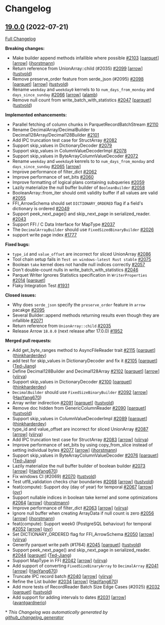 <!---
  Licensed to the Apache Software Foundation (ASF) under one
  or more contributor license agreements.  See the NOTICE file
  distributed with this work for additional information
  regarding copyright ownership.  The ASF licenses this file
  to you under the Apache License, Version 2.0 (the
  "License"); you may not use this file except in compliance
  with the License.  You may obtain a copy of the License at

    http://www.apache.org/licenses/LICENSE-2.0

  Unless required by applicable law or agreed to in writing,
  software distributed under the License is distributed on an
  "AS IS" BASIS, WITHOUT WARRANTIES OR CONDITIONS OF ANY
  KIND, either express or implied.  See the License for the
  specific language governing permissions and limitations
  under the License.
-->

# Changelog

## [19.0.0](https://github.com/apache/arrow-rs/tree/19.0.0) (2022-07-21)

[Full Changelog](https://github.com/apache/arrow-rs/compare/18.0.0...19.0.0)

**Breaking changes:**

- Make builder append methods infallible where possible [\#2103](https://github.com/apache/arrow-rs/pull/2103) [[parquet](https://github.com/apache/arrow-rs/labels/parquet)] [[arrow](https://github.com/apache/arrow-rs/labels/arrow)] ([jhorstmann](https://github.com/jhorstmann))
- Return reference from UnionArray::child \(\#2035\) [\#2099](https://github.com/apache/arrow-rs/pull/2099) [[arrow](https://github.com/apache/arrow-rs/labels/arrow)] ([tustvold](https://github.com/tustvold))
- Remove preserve\_order feature from serde\_json \(\#2095\) [\#2098](https://github.com/apache/arrow-rs/pull/2098) [[parquet](https://github.com/apache/arrow-rs/labels/parquet)] [[arrow](https://github.com/apache/arrow-rs/labels/arrow)] ([tustvold](https://github.com/tustvold))
- Rename `weekday` and `weekday0` kernels to to `num_days_from_monday` and `days_since_sunday` [\#2066](https://github.com/apache/arrow-rs/pull/2066) [[arrow](https://github.com/apache/arrow-rs/labels/arrow)] ([alamb](https://github.com/alamb))
- Remove null count from write\_batch\_with\_statistics [\#2047](https://github.com/apache/arrow-rs/pull/2047) [[parquet](https://github.com/apache/arrow-rs/labels/parquet)] ([tustvold](https://github.com/tustvold))

**Implemented enhancements:**

- Parallel fetching of column chunks in ParquetRecordBatchStream [\#2110](https://github.com/apache/arrow-rs/issues/2110)
- Rename DecimalArray/DecimalBuilder to Decimal128Array/Decimal128Builder [\#2101](https://github.com/apache/arrow-rs/issues/2101)
- Add IPC truncation test case for StructArray [\#2082](https://github.com/apache/arrow-rs/issues/2082)
- Support skip\_values in DictionaryDecoder [\#2079](https://github.com/apache/arrow-rs/issues/2079)
- Support skip\_values in ColumnValueDecoderImpl  [\#2078](https://github.com/apache/arrow-rs/issues/2078)
- Support skip\_values in ByteArrayColumnValueDecoder [\#2072](https://github.com/apache/arrow-rs/issues/2072)
- Rename `weekday` and `weekday0` kenrels to to `num_days_from_monday` and `days_since_sunday` [\#2065](https://github.com/apache/arrow-rs/issues/2065) [[arrow](https://github.com/apache/arrow-rs/labels/arrow)]
-  Improve performance of filter\_dict [\#2062](https://github.com/apache/arrow-rs/issues/2062)
- Improve performance of set\_bits [\#2060](https://github.com/apache/arrow-rs/issues/2060)
- Improve formatting of logical plans containing subqueries [\#2059](https://github.com/apache/arrow-rs/issues/2059)
- Lazily materialize the null buffer builder of `BooleanBuilder` [\#2058](https://github.com/apache/arrow-rs/issues/2058)
- BooleanArray::from\_iter should omit validity buffer if all values are valid [\#2055](https://github.com/apache/arrow-rs/issues/2055)
- FFI\_ArrowSchema should set `DICTIONARY_ORDERED` flag if a field's dictionary is ordered [\#2049](https://github.com/apache/arrow-rs/issues/2049)
- Support peek\_next\_page\(\) and skip\_next\_page in serialized\_reader. [\#2043](https://github.com/apache/arrow-rs/issues/2043)
- Support FFI / C Data Interface for MapType [\#2037](https://github.com/apache/arrow-rs/issues/2037)
- The `DecimalArrayBuilder` should use `FixedSizedBinaryBuilder` [\#2026](https://github.com/apache/arrow-rs/issues/2026)
- support write page index [\#1777](https://github.com/apache/arrow-rs/issues/1777)

**Fixed bugs:**

- `type_id` and `value_offset` are incorrect for sliced UnionArray [\#2086](https://github.com/apache/arrow-rs/issues/2086)
- Tool chain setup fails in `Test on windows-latest Rust stable` [\#2075](https://github.com/apache/arrow-rs/issues/2075)
- Boolean `take` kernel does not handle null indices correctly [\#2057](https://github.com/apache/arrow-rs/issues/2057)
- Don't double-count nulls in write\_batch\_with\_statistics [\#2046](https://github.com/apache/arrow-rs/issues/2046)
- Parquet Writer Ignores Statistics specification in `WriterProperties` [\#2014](https://github.com/apache/arrow-rs/issues/2014) [[parquet](https://github.com/apache/arrow-rs/labels/parquet)]
- Flaky Integration Test [\#1931](https://github.com/apache/arrow-rs/issues/1931)

**Closed issues:**

- Why does `serde_json` specify the `preserve_order` feature in `arrow` pacakge [\#2095](https://github.com/apache/arrow-rs/issues/2095)
- Several Builder::append methods returning results even though they are infallible [\#2071](https://github.com/apache/arrow-rs/issues/2071)
- Return reference from `UnionArray::child`  [\#2035](https://github.com/apache/arrow-rs/issues/2035)
- Release Arrow  `18.0.0` \(next release after 17.0.0\) [\#1952](https://github.com/apache/arrow-rs/issues/1952)

**Merged pull requests:**

- Add get\_byte\_ranges method to AsyncFileReader trait [\#2115](https://github.com/apache/arrow-rs/pull/2115) [[parquet](https://github.com/apache/arrow-rs/labels/parquet)] ([thinkharderdev](https://github.com/thinkharderdev))
- add test for skip\_values in DictionaryDecoder and fix it [\#2105](https://github.com/apache/arrow-rs/pull/2105) [[parquet](https://github.com/apache/arrow-rs/labels/parquet)] ([Ted-Jiang](https://github.com/Ted-Jiang))
- Define Decimal128Builder and Decimal128Array [\#2102](https://github.com/apache/arrow-rs/pull/2102) [[parquet](https://github.com/apache/arrow-rs/labels/parquet)] [[arrow](https://github.com/apache/arrow-rs/labels/arrow)] ([viirya](https://github.com/viirya))
- Support skip\_values in DictionaryDecoder [\#2100](https://github.com/apache/arrow-rs/pull/2100) [[parquet](https://github.com/apache/arrow-rs/labels/parquet)] ([thinkharderdev](https://github.com/thinkharderdev))
- `DecimalBuilder` should use `FixedSizeBinaryBuilder` [\#2092](https://github.com/apache/arrow-rs/pull/2092) [[arrow](https://github.com/apache/arrow-rs/labels/arrow)] ([HaoYang670](https://github.com/HaoYang670))
- Array writer indirection [\#2091](https://github.com/apache/arrow-rs/pull/2091) [[parquet](https://github.com/apache/arrow-rs/labels/parquet)] ([tustvold](https://github.com/tustvold))
- Remove doc hidden from GenericColumnReader [\#2090](https://github.com/apache/arrow-rs/pull/2090) [[parquet](https://github.com/apache/arrow-rs/labels/parquet)] ([tustvold](https://github.com/tustvold))
- Support skip\_values in ColumnValueDecoderImpl  [\#2089](https://github.com/apache/arrow-rs/pull/2089) [[parquet](https://github.com/apache/arrow-rs/labels/parquet)] ([thinkharderdev](https://github.com/thinkharderdev))
- type\_id and value\_offset are incorrect for sliced UnionArray [\#2087](https://github.com/apache/arrow-rs/pull/2087) [[arrow](https://github.com/apache/arrow-rs/labels/arrow)] ([viirya](https://github.com/viirya))
- Add IPC truncation test case for StructArray [\#2083](https://github.com/apache/arrow-rs/pull/2083) [[arrow](https://github.com/apache/arrow-rs/labels/arrow)] ([viirya](https://github.com/viirya))
- Improve performance of set\_bits by using copy\_from\_slice instead of setting individual bytes [\#2077](https://github.com/apache/arrow-rs/pull/2077) [[arrow](https://github.com/apache/arrow-rs/labels/arrow)] ([jhorstmann](https://github.com/jhorstmann))
- Support skip\_values in ByteArrayColumnValueDecoder [\#2076](https://github.com/apache/arrow-rs/pull/2076) [[parquet](https://github.com/apache/arrow-rs/labels/parquet)] ([Ted-Jiang](https://github.com/Ted-Jiang))
- Lazily materialize the null buffer builder of boolean builder [\#2073](https://github.com/apache/arrow-rs/pull/2073) [[arrow](https://github.com/apache/arrow-rs/labels/arrow)] ([HaoYang670](https://github.com/HaoYang670))
- Fix windows CI \(\#2069\) [\#2070](https://github.com/apache/arrow-rs/pull/2070) ([tustvold](https://github.com/tustvold))
- Test utf8\_validation checks char boundaries [\#2068](https://github.com/apache/arrow-rs/pull/2068) [[arrow](https://github.com/apache/arrow-rs/labels/arrow)] ([tustvold](https://github.com/tustvold))
- feat\(compute\): Support doy \(day of year\) for temporal [\#2067](https://github.com/apache/arrow-rs/pull/2067) [[arrow](https://github.com/apache/arrow-rs/labels/arrow)] ([ovr](https://github.com/ovr))
- Support nullable indices in boolean take kernel and some optimizations [\#2064](https://github.com/apache/arrow-rs/pull/2064) [[arrow](https://github.com/apache/arrow-rs/labels/arrow)] ([jhorstmann](https://github.com/jhorstmann))
- Improve performance of filter\_dict [\#2063](https://github.com/apache/arrow-rs/pull/2063) [[arrow](https://github.com/apache/arrow-rs/labels/arrow)] ([viirya](https://github.com/viirya))
- Ignore null buffer when creating ArrayData if null count is zero [\#2056](https://github.com/apache/arrow-rs/pull/2056) [[arrow](https://github.com/apache/arrow-rs/labels/arrow)] ([jhorstmann](https://github.com/jhorstmann))
- feat\(compute\): Support week0 \(PostgreSQL behaviour\) for temporal [\#2052](https://github.com/apache/arrow-rs/pull/2052) [[arrow](https://github.com/apache/arrow-rs/labels/arrow)] ([ovr](https://github.com/ovr))
- Set DICTIONARY\_ORDERED flag for FFI\_ArrowSchema [\#2050](https://github.com/apache/arrow-rs/pull/2050) [[arrow](https://github.com/apache/arrow-rs/labels/arrow)] ([viirya](https://github.com/viirya))
- Generify parquet write path \(\#1764\) [\#2045](https://github.com/apache/arrow-rs/pull/2045) [[parquet](https://github.com/apache/arrow-rs/labels/parquet)] ([tustvold](https://github.com/tustvold))
- Support peek\_next\_page\(\) and skip\_next\_page in serialized\_reader. [\#2044](https://github.com/apache/arrow-rs/pull/2044) [[parquet](https://github.com/apache/arrow-rs/labels/parquet)] ([Ted-Jiang](https://github.com/Ted-Jiang))
- Support MapType in FFI [\#2042](https://github.com/apache/arrow-rs/pull/2042) [[arrow](https://github.com/apache/arrow-rs/labels/arrow)] ([viirya](https://github.com/viirya))
- Add support of converting `FixedSizeBinaryArray` to `DecimalArray` [\#2041](https://github.com/apache/arrow-rs/pull/2041) [[arrow](https://github.com/apache/arrow-rs/labels/arrow)] ([HaoYang670](https://github.com/HaoYang670))
- Truncate IPC record batch [\#2040](https://github.com/apache/arrow-rs/pull/2040) [[arrow](https://github.com/apache/arrow-rs/labels/arrow)] ([viirya](https://github.com/viirya))
- Refine the List builder [\#2034](https://github.com/apache/arrow-rs/pull/2034) [[arrow](https://github.com/apache/arrow-rs/labels/arrow)] ([HaoYang670](https://github.com/HaoYang670))
- Add more tests of RecordReader Batch Size Edge Cases \(\#2025\) [\#2032](https://github.com/apache/arrow-rs/pull/2032) [[parquet](https://github.com/apache/arrow-rs/labels/parquet)] ([tustvold](https://github.com/tustvold))
- Add support for adding intervals to dates [\#2031](https://github.com/apache/arrow-rs/pull/2031) [[arrow](https://github.com/apache/arrow-rs/labels/arrow)] ([avantgardnerio](https://github.com/avantgardnerio))



\* *This Changelog was automatically generated by [github_changelog_generator](https://github.com/github-changelog-generator/github-changelog-generator)*
